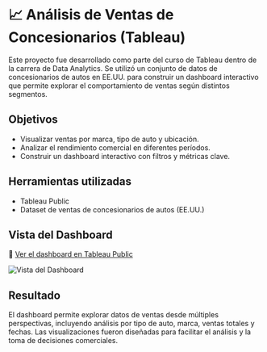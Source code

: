 # 📈 Análisis de Ventas de Concesionarios (Tableau)

Este proyecto fue desarrollado como parte del curso de Tableau dentro de la carrera de Data Analytics. Se utilizó un conjunto de datos de concesionarios de autos en EE.UU. para construir un dashboard interactivo que permite explorar el comportamiento de ventas según distintos segmentos.

## Objetivos

- Visualizar ventas por marca, tipo de auto y ubicación.
- Analizar el rendimiento comercial en diferentes períodos.
- Construir un dashboard interactivo con filtros y métricas clave.

## Herramientas utilizadas

- Tableau Public
- Dataset de ventas de concesionarios de autos (EE.UU.)

## Vista del Dashboard

🔗 [Ver el dashboard en Tableau Public](https://public.tableau.com/views/EntregaFinal-AgueroGarcia/Portada)

![Vista del Dashboard](dashboard%20-%20tableau.png)

## Resultado

El dashboard permite explorar datos de ventas desde múltiples perspectivas, incluyendo análisis por tipo de auto, marca, ventas totales y fechas. Las visualizaciones fueron diseñadas para facilitar el análisis y la toma de decisiones comerciales.

